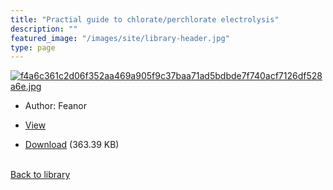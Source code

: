 ```yaml
---
title: "Practial guide to chlorate/perchlorate electrolysis"
description: ""
featured_image: "/images/site/library-header.jpg"
type: page
---
```


<a href="https://drive.google.com/uc?export=view&id=1PyjpNOef4xAESPyKnzP6q1kQgKdMYIw-" target="_blank">![f4a6c361c2d06f352aa469a905f9c37baa71ad5bdbde7f740acf7126df528a6e.jpg](/images/library/f4a6c361c2d06f352aa469a905f9c37baa71ad5bdbde7f740acf7126df528a6e.jpg)</a>
* Author: Feanor
* <a href="https://drive.google.com/uc?export=view&id=1PyjpNOef4xAESPyKnzP6q1kQgKdMYIw-" target="_blank">View</a>

* [Download](https://drive.google.com/uc?export=download&id=1PyjpNOef4xAESPyKnzP6q1kQgKdMYIw-) (363.39 KB)

<br />[Back to library](/library/)
